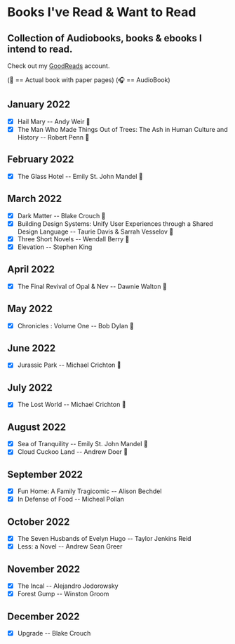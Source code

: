 # Books I've Read & Want to Read

## Collection of Audiobooks, books & ebooks I intend to read.

Check out my [GoodReads](https://www.goodreads.com/user/show/33690483-nick) account.

(:blue_book: == Actual book with paper pages)
(:headphones: == AudioBook)

## January 2022

- [x] Hail Mary -- Andy Weir :blue_book:
- [x] The Man Who Made Things Out of Trees: The Ash in Human Culture and History -- Robert Penn :blue_book:

## February 2022

- [x] The Glass Hotel -- Emily St. John Mandel :blue_book:

## March 2022

- [x] Dark Matter -- Blake Crouch :blue_book:
- [x] Building Design Systems: Unify User Experiences through a Shared Design Language -- Taurie Davis & Sarrah Vesselov :blue_book:
- [x] Three Short Novels -- Wendall Berry :blue_book:
- [x] Elevation -- Stephen King

## April 2022

- [x] The Final Revival of Opal & Nev -- Dawnie Walton :blue_book:

## May 2022

- [x] Chronicles : Volume One -- Bob Dylan :blue_book:

## June 2022

-[x] Jurassic Park -- Michael Crichton :blue_book:

## July 2022 

- [x] The Lost World -- Michael Crichton :blue_book:

## August 2022

- [x] Sea of Tranquility -- Emily St. John Mandel :blue_book:
- [x] Cloud Cuckoo Land -- Andrew Doer :blue_book:

## September 2022

- [x] Fun Home: A Family Tragicomic -- Alison Bechdel
- [x] In Defense of Food -- Micheal Pollan

## October 2022

- [x] The Seven Husbands of Evelyn Hugo -- Taylor Jenkins Reid
- [x] Less: a Novel -- Andrew Sean Greer

## November 2022

- [x] The Incal -- Alejandro Jodorowsky
- [x] Forest Gump -- Winston Groom

## December 2022
- [x] Upgrade -- Blake Crouch
